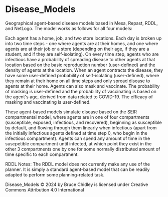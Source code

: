 # Disease_Models
Geographical agent-based disease models based in Mesa, Repast, RDDL, and NetLogo. The model works as follows for all four models:

Each agent has a home, job, and two store locations. Each day is broken up into two time steps - one where agents are at their homes, and one where agents are at their job or a store (depending on their age, if they are a student, and if they are self-isolating). On every time step, agents who are infectious have a probability of spreading disease to other agents at that location based on the basic reproduction number (user-defined) and the density of agents at the location. When an agent contracts the disease, they have some user-defined probability of self-isolating (user-defined), where they remain at their home on all time steps and only spread disease to agents at their home. Agents can also mask and vaccinate. The probability of masking is user-defined and the probability of vaccinating is based on the agent's age, derived from data related to COVID-19. The efficacy of masking and vaccinating is user-defined. 

These agent-based models simulate disease based on the SEIR compartmental model, where agents are in one of four compartments (susceptible, exposed, infectious, and recovered), beginning as susceptible by default, and flowing through them linearly when infectious (apart from the initially infectious agents defined at time step 0, who begin in the infectious compartment). Agents can spend any amount of time in the suscpetible compartment until infected, at which point they exist in the other 3 compartments one by one for some normally distributed amount of time specific to each compartment.

RDDL Notes:
The RDDL model does not currently make any use of the planner. It is simply a standard agent-based model that can be readily adapted to perform some planning-related task.


Disease_Models © 2024 by Bruce Chidley is licensed under Creative Commons Attribution 4.0 International 
